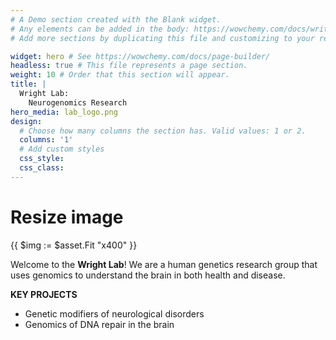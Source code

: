 ```yaml
---
# A Demo section created with the Blank widget.
# Any elements can be added in the body: https://wowchemy.com/docs/writing-markdown-latex/
# Add more sections by duplicating this file and customizing to your requirements.

widget: hero # See https://wowchemy.com/docs/page-builder/
headless: true # This file represents a page section.
weight: 10 # Order that this section will appear.
title: |
  Wright Lab:  
    Neurogenomics Research
hero_media: lab_logo.png
design:
  # Choose how many columns the section has. Valid values: 1 or 2.
  columns: '1'
  # Add custom styles
  css_style:
  css_class:
---
```

# Resize image
{{ $img := $asset.Fit "x400" }}
<br>

Welcome to the **Wright Lab**! We are a human genetics research group that uses genomics to understand the brain in both health and disease.

**KEY PROJECTS**
- Genetic modifiers of neurological disorders
- Genomics of DNA repair in the brain
